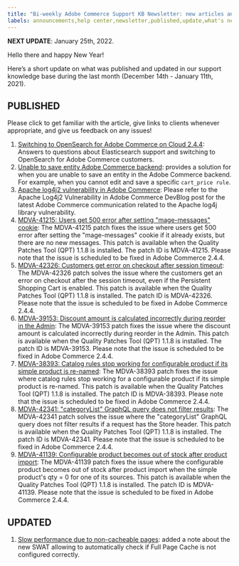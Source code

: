 ```yaml
---
title: "Bi-weekly Adobe Commerce Support KB Newsletter: new articles and updates"
labels: announcements,help center,newsletter,published,update,what's new,Magento,Adobe Commerce,cloud infrastructure,on-premises
---
```


 **NEXT UPDATE**: January 25th, 2022.

Hello there and happy New Year!

Here’s a short update on what was published and updated in our support knowledge base during the last month (December 14th - January 11th, 2021).


## PUBLISHED

Please click to get familiar with the article, give links to clients whenever appropriate, and give us feedback on any issues!

1. [Switching to OpenSearch for Adobe Commerce on Cloud 2.4.4](https://support.magento.com/hc/en-us/articles/4419942355725-Switching-to-OpenSearch-for-Adobe-Commerce-on-Cloud-2-4-4): Answers to questions about Elasticsearch support and switching to OpenSearch for Adobe Commerce customers.
1. [Unable to save entity Adobe Commerce backend](https://support.magento.com/hc/en-us/articles/4416696753165-Unable-to-save-entity-Adobe-Commerce-backend): provides a solution for when you are unable to save an entity in the Adobe Commerce backend. For example, when you cannot edit and save a specific `cart_price rule`.
1. [Apache log4j2 vulnerability in Adobe Commerce](https://support.magento.com/hc/en-us/articles/4416923268749-Apache-log4j2-vulnerability-in-Adobe-Commerce): Please refer to the Apache Log4j2 Vulnerability in Adobe Commerce DevBlog post for the latest Adobe Commerce communication related to the Apache log4j library vulnerability.
1. [MDVA-41215: Users get 500 error after setting "mage-messages" cookie](https://support.magento.com/hc/en-us/articles/4417378995853-MDVA-41215-Users-get-500-error-after-setting-mage-messages-cookie): The MDVA-41215 patch fixes the issue where users get 500 error after setting the "mage-messages" cookie if it already exists, but there are no new messages. This patch is available when the Quality Patches Tool (QPT) 1.1.8 is installed. The patch ID is MDVA-41215. Please note that the issue is scheduled to be fixed in Adobe Commerce 2.4.4.
1. [MDVA-42326: Customers get error on checkout after session timeout](https://support.magento.com/hc/en-us/articles/4417946690189-MDVA-42326-Customers-get-error-on-checkout-after-session-timeout): The MDVA-42326 patch solves the issue where the customers get an error on checkout after the session timeout, even if the Persistent Shopping Cart is enabled. This patch is available when the Quality Patches Tool (QPT) 1.1.8 is installed. The patch ID is MDVA-42326. Please note that the issue is scheduled to be fixed in Adobe Commerce 2.4.4.
1. [MDVA-39153: Discount amount is calculated incorrectly during reorder in the Admin](https://support.magento.com/hc/en-us/articles/4417472073229-MDVA-39153-Discount-amount-is-calculated-incorrectly-during-reorder-in-the-Admin): The MDVA-39153 patch fixes the issue where the discount amount is calculated incorrectly during reorder in the Admin. This patch is available when the Quality Patches Tool (QPT) 1.1.8 is installed. The patch ID is MDVA-39153. Please note that the issue is scheduled to be fixed in Adobe Commerce 2.4.4.
1. [MDVA-38393: Catalog rules stop working for configurable product if its simple product is re-named](https://support.magento.com/hc/en-us/articles/4417486925837-MDVA-38393-Catalog-rules-stop-working-for-configurable-product-if-its-simple-product-is-re-named): The MDVA-38393 patch fixes the issue where catalog rules stop working for a configurable product if its simple product is re-named. This patch is available when the Quality Patches Tool (QPT) 1.1.8 is installed. The patch ID is MDVA-38393. Please note that the issue is scheduled to be fixed in Adobe Commerce 2.4.4.
1. [MDVA-42341: "categoryList" GraphQL query does not filter results](https://support.magento.com/hc/en-us/articles/4417941731981-MDVA-42341-categoryList-GraphQL-query-does-not-filter-results): The MDVA-42341 patch solves the issue where the "categoryList" GraphQL query does not filter results if a request has the Store header. This patch is available when the Quality Patches Tool (QPT) 1.1.8 is installed. The patch ID is MDVA-42341. Please note that the issue is scheduled to be fixed in Adobe Commerce 2.4.4.
1. [MDVA-41139: Configurable product becomes out of stock after product import](https://support.magento.com/hc/en-us/articles/4417387901837-MDVA-41139-Configurable-product-becomes-out-of-stock-after-product-import): The MDVA-41139 patch fixes the issue where the configurable product becomes out of stock after product import when the simple product's qty = 0 for one of its sources. This patch is available when the Quality Patches Tool (QPT) 1.1.8 is installed. The patch ID is MDVA-41139. Please note that the issue is scheduled to be fixed in Adobe Commerce 2.4.4.

## UPDATED

1. [Slow performance due to non-cacheable pages](https://support.magento.com/hc/en-us/articles/360039145192): added a note about the new SWAT allowing to automatically check if Full Page Cache is not configured correctly.
